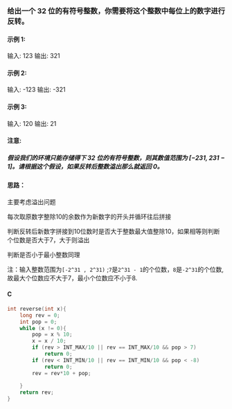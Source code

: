 ### 给出一个 32 位的有符号整数，你需要将这个整数中每位上的数字进行反转。

#### 示例 1:

输入: 123
输出: 321

####  示例 2:

输入: -123
输出: -321

#### 示例 3:

输入: 120
输出: 21

#### 注意:

#####         假设我们的环境只能存储得下 32 位的有符号整数，则其数值范围为 [−231,  231 − 1]。请根据这个假设，如果反转后整数溢出那么就返回 0。



#### 思路：

主要考虑溢出问题

每次取原数字整除10的余数作为新数字的开头并循环往后拼接

判断反转后新数字拼接到10位数时是否大于整数最大值整除10，如果相等则判断个位数是否大于7，大于则溢出

判断是否小于最小整数同理

注：输入整数范围为`[-2^31 , 2^31)` ;`7`是`2^31 - 1`的个位数，`8`是`-2^31`的个位数,故最大个位数应不大于7，最小个位数应不小于8.

#### C

``` c
int reverse(int x){
    long rev = 0;
    int pop = 0;
    while (x != 0){
        pop = x % 10;
        x = x / 10;
        if (rev > INT_MAX/10 || rev == INT_MAX/10 && pop > 7)
            return 0;
        if (rev < INT_MIN/10 || rev == INT_MIN/10 && pop < -8)
            return 0;
        rev = rev*10 + pop;
        
    }
    return rev;
}

```

